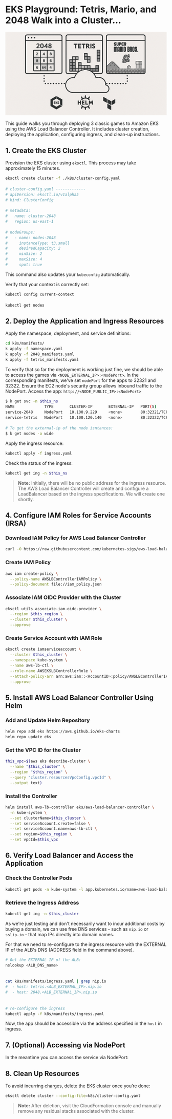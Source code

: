 # EKS Playground: Tetris, Mario, and 2048 Walk into a Cluster...

![Classic Games on the Cloud](assets/games-eks.png)

This guide walks you through deploying 3 classic games to Amazon EKS using the AWS Load Balancer Controller. It includes cluster creation, deploying the application, configuring ingress, and clean-up instructions.

## 1. Create the EKS Cluster

Provision the EKS cluster using `eksctl`. This process may take approximately 15 minutes.

```sh
eksctl create cluster -f ./k8s/cluster-config.yaml

# cluster-config.yaml -------------
# apiVersion: eksctl.io/v1alpha5
# kind: ClusterConfig

# metadata:
#   name: cluster-2048
#   region: us-east-1

# nodeGroups:
#   - name: nodes-2048
#     instanceType: t3.small
#     desiredCapacity: 2
#     minSize: 2
#     maxSize: 4
#     spot: true
```

This command also updates your `kubeconfig` automatically.

Verify that your context is correctly set:

```sh
kubectl config current-context

kubectl get nodes
```

## 2. Deploy the Application and Ingress Resources

Apply the namespace, deployment, and service definitions:

```sh
cd k8s/manifests/
k apply -f namespace.yaml
k apply -f 2048_manifests.yaml
k apply -f tetris_manifests.yaml
```

To verify that so far the deployment is working just fine, we should be able to access the games via `<NODE_EXTERNAL_IP>:<NodePort>`.
In the corresponding manifests, we've set `nodePort` for the apps to 32321 and 32322.
Ensure the EC2 node's security group allows inbound traffic to the NodePort.
Access the app: `http://<NODE_PUBLIC_IP>:<NodePort>`

```sh
$ k get svc -n $this_ns
NAME             TYPE       CLUSTER-IP       EXTERNAL-IP   PORT(S)        AGE
service-2048     NodePort   10.100.9.229     <none>        80:32321/TCP   19m
service-tetris   NodePort   10.100.120.140   <none>        80:32322/TCP   11m

# To get the external-ip of the node isntances:
$ k get nodes -o wide
```


Apply the ingress resource:

```sh
kubectl apply -f ingress.yaml
```

Check the status of the ingress:

```sh
kubectl get ing -n $this_ns
```

> **Note:** Initially, there will be no public address for the ingress resource. The AWS Load Balancer Controller will create and configure a LoadBalancer based on the ingress specifications. We will create one shortly.


## 4. Configure IAM Roles for Service Accounts (IRSA)

### Download IAM Policy for AWS Load Balancer Controller

```sh
curl -O https://raw.githubusercontent.com/kubernetes-sigs/aws-load-balancer-controller/v2.11.0/docs/install/iam_policy.json
```

### Create IAM Policy

```sh
aws iam create-policy \
  --policy-name AWSLBControllerIAMPolicy \
  --policy-document file://iam_policy.json
```

### Associate IAM OIDC Provider with the Cluster

```sh
eksctl utils associate-iam-oidc-provider \
  --region $this_region \
  --cluster $this_cluster \
  --approve
```

### Create Service Account with IAM Role

```sh
eksctl create iamserviceaccount \
  --cluster $this_cluster \
  --namespace kube-system \
  --name aws-lb-ctl \
  --role-name AWSEKSLBControllerRole \
  --attach-policy-arn arn:aws:iam::<AccountID>:policy/AWSLBControllerIAMPolicy \
  --approve
```

## 5. Install AWS Load Balancer Controller Using Helm

### Add and Update Helm Repository

```sh
helm repo add eks https://aws.github.io/eks-charts
helm repo update eks
```

### Get the VPC ID for the Cluster

```sh
this_vpc=$(aws eks describe-cluster \
  --name "$this_cluster" \
  --region "$this_region" \
  --query "cluster.resourcesVpcConfig.vpcId" \
  --output text)
```

### Install the Controller

```sh
helm install aws-lb-controller eks/aws-load-balancer-controller \
  -n kube-system \
  --set clusterName=$this_cluster \
  --set serviceAccount.create=false \
  --set serviceAccount.name=aws-lb-ctl \
  --set region=$this_region \
  --set vpcId=$this_vpc
```

## 6. Verify Load Balancer and Access the Application

### Check the Controller Pods

```sh
kubectl get pods -n kube-system -l app.kubernetes.io/name=aws-load-balancer-controller
```

### Retrieve the Ingress Address

```sh
kubectl get ing -n $this_cluster
```

As we're just testing and don't necessarily want to incur additional costs by buying a domain, we can use free DNS services - such as `nip.io` or `sslip.io` - that map IPs directly into domain names.

For that we need to re-configure to the ingress resource with the EXTERNAL IP of the ALB's DNS (ADDRESS field in the command above).

```sh
# Get the EXTERNAL IP of the ALB:
nslookup <ALB_DNS_name>


cat k8s/manifests/ingress.yaml | grep nip.io
#  - host: tetris.<ALB_EXTERNAL_IP>.nip.io
#  - host: 2048.<ALB_EXTERNAL_IP>.nip.io


# re-configure the ingress
kubectl apply -f k8s/manifests/ingress.yaml
```

Now, the app should be accessible via the address specified in the `host` in ingress.

## 7. (Optional) Accessing via NodePort

In the meantime you can access the service via NodePort:

## 8. Clean Up Resources

To avoid incurring charges, delete the EKS cluster once you’re done:

```sh
eksctl delete cluster --config-file=k8s/cluster-config.yaml
```

> **Note:** After deletion, visit the CloudFormation console and manually remove any residual stacks associated with the cluster.
